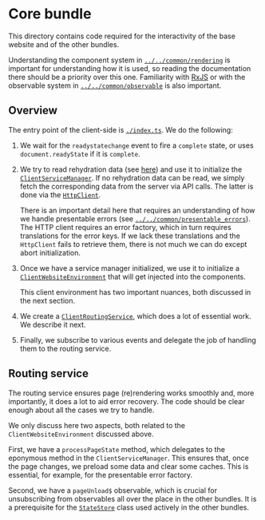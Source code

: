 # Core bundle

This directory contains code required for the interactivity of the base website and of the other bundles.

Understanding the component system in [`../../common/rendering`](../../common/rendering) is important for understanding how it is used, so reading the documentation there should be a priority over this one. Familiarity with [RxJS](https://rxjs.dev/) or with the observable system in [`../../common/observable`](../../common/observable) is also important.

## Overview

The entry point of the client-side is [`./index.ts`](./index.ts). We do the following:

1. We wait for the `readystatechange` event to fire a `complete` state, or uses `document.readyState` if it is `complete`.

2. We try to read rehydration data (see [here](../../server#rehydration)) and use it to initialize the [`ClientServiceManager`](./services/manager.ts). If no rehydration data can be read, we simply fetch the corresponding data from the server via API calls. The latter is done via the [`HttpClient`](./dom/http_client.ts).

    There is an important detail here that requires an understanding of how we handle presentable errors (see [`../../common/presentable_errors`](../../common/presentable_errors)). The HTTP client requires an error factory, which in turn requires translations for the error keys. If we lack these translations and the `HttpClient` fails to retrieve them, there is not much we can do except abort initialization.

3. Once we have a service manager initialized, we use it to initialize a [`ClientWebsiteEnvironment`](./environment.ts) that will get injected into the components.

    This client environment has two important nuances, both discussed in the next section.

4. We create a [`ClientRoutingService`](./routing_service.ts), which does a lot of essential work. We describe it next.

5. Finally, we subscribe to various events and delegate the job of handling them to the routing service.

## Routing service

The routing service ensures page (re)rendering works smoothly and, more importantly, it does a lot to aid error recovery. The code should be clear enough about all the cases we try to handle.

We only discuss here two aspects, both related to the `ClientWebsiteEnvironment` discussed above.

First, we have a `processPageState` method, which delegates to the eponymous method in the `ClientServiceManager`. This ensures that, once the page changes, we preload some data and clear some caches. This is essential, for example, for the presentable error factory.

Second, we have a `pageUnload$` observable, which is crucial for unsubscribing from observables all over the place in the other bundles. It is a prerequisite for the [`StateStore`](../../common/support/state_store.ts) class used actively in the other bundles.
